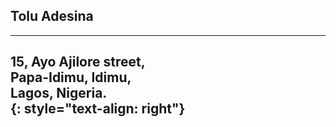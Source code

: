 ## Tolu Adesina

-----------------------
15, Ayo Ajilore street,  
Papa-Idimu, Idimu,  
Lagos, Nigeria.  
{: style="text-align: right"}
------------------------

